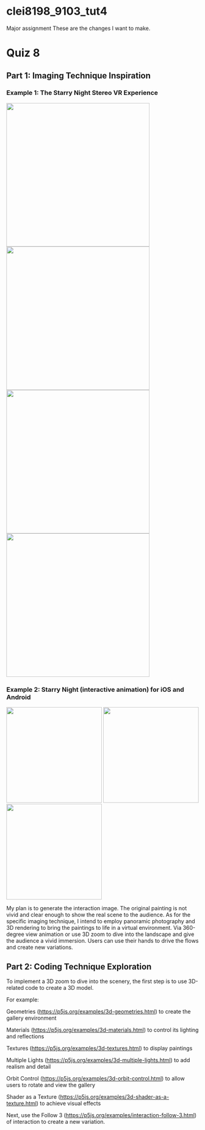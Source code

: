 # clei8198_9103_tut4

Major assignment
These are the changes I want to make.

# Quiz 8
## Part 1: Imaging Technique Inspiration
### Example 1: The Starry Night Stereo VR Experience
<img src="assets/Example1.1.png" width="375"/> <img src="assets/Example1.2.png" width="375"/>
<img src="assets/Example1.3.png" width="375"/> <img src="assets/Example1.4.png" width="375"/>
### Example 2: Starry Night (interactive animation) for iOS and Android
<img src="assets/Example2.1.png" width="250"/> <img src="assets/Example2.2.png" width="250"/>
<img src="assets/Example2.3.png" width="250"/>

My plan is to generate the interaction image. The original painting is not vivid and clear enough to show the real scene to the audience. As for the specific imaging technique, I intend to employ panoramic photography and 3D rendering to bring the paintings to life in a virtual environment. Via 360-degree view animation or use 3D zoom to dive into the landscape and give the audience a vivid immersion. Users can use their hands to drive the flows and create new variations.
## Part 2: Coding Technique Exploration
To implement a 3D zoom to dive into the scenery, the first step is to use 3D-related code to create a 3D model. 

For example:

Geometries (https://p5js.org/examples/3d-geometries.html) to create the gallery environment

Materials (https://p5js.org/examples/3d-materials.html) to control its lighting and reflections

Textures (https://p5js.org/examples/3d-textures.html) to display paintings

Multiple Lights (https://p5js.org/examples/3d-multiple-lights.html) to add realism and detail

Orbit Control (https://p5js.org/examples/3d-orbit-control.html) to allow users to rotate and view the gallery

Shader as a Texture (https://p5js.org/examples/3d-shader-as-a-texture.html) to achieve visual effects

Next, use the Follow 3 (https://p5js.org/examples/interaction-follow-3.html) of interaction to create a new variation.
